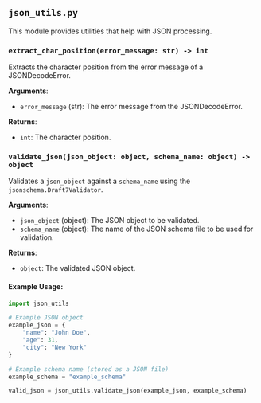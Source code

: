 ## `json_utils.py`

This module provides utilities that help with JSON processing.

### `extract_char_position(error_message: str) -> int`
Extracts the character position from the error message of a JSONDecodeError.

**Arguments**:
- `error_message` (str): The error message from the JSONDecodeError.

**Returns**:
- `int`: The character position.

### `validate_json(json_object: object, schema_name: object) -> object`
Validates a `json_object` against a `schema_name` using the `jsonschema.Draft7Validator`.

**Arguments**:
- `json_object` (object): The JSON object to be validated.
- `schema_name` (object): The name of the JSON schema file to be used for validation.

**Returns**:
- `object`: The validated JSON object.

#### Example Usage:

```python
import json_utils

# Example JSON object
example_json = {
    "name": "John Doe",
    "age": 31,
    "city": "New York"
}

# Example schema name (stored as a JSON file)
example_schema = "example_schema"

valid_json = json_utils.validate_json(example_json, example_schema)
```